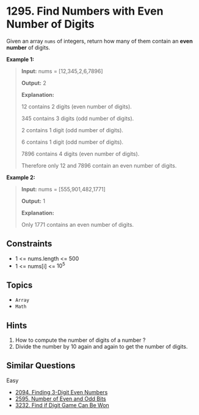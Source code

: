 # 1295. Find Numbers with Even Number of Digits

Given an array `nums` of integers, return how many of them contain an **even number** of digits.

**Example 1:**

> **Input:** nums = [12,345,2,6,7896]
>
> **Output:** 2
>
> **Explanation:**
>
> 12 contains 2 digits (even number of digits).
>
> 345 contains 3 digits (odd number of digits).
>
> 2 contains 1 digit (odd number of digits).
>
> 6 contains 1 digit (odd number of digits).
>
> 7896 contains 4 digits (even number of digits).
>
> Therefore only 12 and 7896 contain an even number of digits.

**Example 2:**

>
> **Input:** nums = [555,901,482,1771]
>
> **Output:** 1
>
> **Explanation:**
>
> Only 1771 contains an even number of digits.

## Constraints

* 1 <= nums.length <= 500
* 1 <= nums[i] <= $10^5$

## Topics

* `Array`
* `Math`

## Hints

1. How to compute the number of digits of a number ?
2. Divide the number by 10 again and again to get the number of digits.

## Similar Questions

Easy

* [2094. Finding 3-Digit Even Numbers]()
* [2595. Number of Even and Odd Bits]()
* [3232. Find if Digit Game Can Be Won]()
